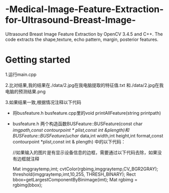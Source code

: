 # -Medical-Image-Feature-Extraction-for-Ultrasound-Breast-Image-
 Ultrasound Breast Image Feature Extraction by OpenCV 3.4.5 and C++. The code extracts the shape,texture, echo pattern, margin, posterior features.
 
 
 # Getting started
 
 
1.运行main.cpp


2.比对结果,我的结果在./data/2.jpg在我电脑提取的特征值.txt 和./data/2.jpg在我电脑的预测结果.png


3.如果结果一致,根据情况注释以下代码


* 将busfeature.h busfeature.cpp里的void printAllFeature(string printpath)


* busfeature.h 两个构造函数BUSFeature::BUSFeature(const char *imgpath,const contourpoint * plist,const int &plength)和 BUSFeature::BUSFeature(uchar* data,int width,int height,int format,const contourpoint *plist,const int & plength)
中的以下代码：

    //如果输入的图片是有显示设备信息的边框，需要通过以下代码去除，如果没有边框就注释
    
    
    Mat imggraytemp,imt;
    cvtColor(rgbimg,imggraytemp,CV_BGR2GRAY);
    threshold(imggraytemp,imt,10,255, THRESH_BINARY);
    Rect bbox=getLargestComponentByBinimage(imt);
    Mat rgbimg = rgbimg(bbox);
 
